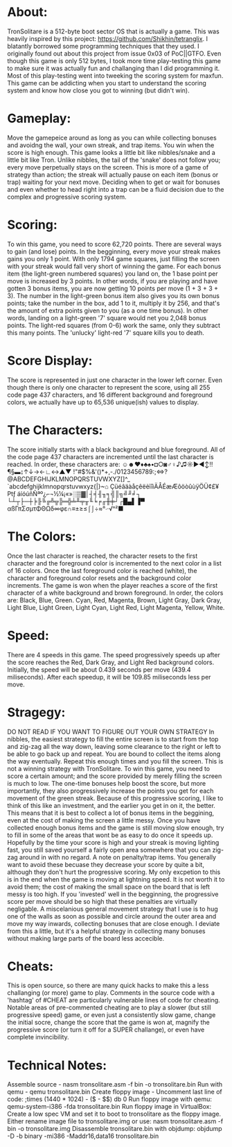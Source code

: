 # About:
TronSolitare is a 512-byte boot sector OS that is actually a game. This was heavily inspired by this project: https://github.com/Shikhin/tetranglix. I blatantly borrowed some programming techniques that they used. I originally found out about this project from issue 0x03 of PoC||GTFO. Even though this game is only 512 bytes, I took more time play-testing this game to make sure it was actually fun and challanging than I did programming it. Most of this play-testing went into tweeking the scoring system for maxfun. This game can be addicting when you start to understand the scoring system and know how close you got to winning (but didn't win).

# Gameplay:
Move the gamepeice around as long as you can while collecting bonuses and avoidng the wall, your own streak, and trap items. You win when the score is high enough. This game looks a little bit like nibbles/snake and a little bit like Tron. Unlike nibbles, the tail of the 'snake' does not follow you; every move perpetually stays on the screen. This is more of a game of strategy than action; the streak will actually pause on each item (bonus or trap) waiting for your next move. Deciding when to get or wait for bonuses and even whether to head right into a trap can be a fluid decision due to the complex and progressive scoring system.

# Scoring:
To win this game, you need to score 62,720 points. There are several ways to gain (and lose) points. In the begginning, every move your streak makes gains you only 1 point. With only 1794 game squares, just filling the screen with your streak would fall very short of winning the game. For each bonus item (the light-green numbered squares) you land on, the 1 base point per move is increased by 3 points. In other words, if you are playing and have gotten 3 bonus items, you are now getting 10 points per move (1 + 3 + 3 + 3). The number in the light-green bonus item also gives you its own bonus points; take the number in the box, add 1 to it, multiply it by 256, and that's the amount of extra points given to you (as a one time bonus). In other words, landing on a light-green '7' square would net you 2,048 bonus points. The light-red squares (from 0-6) work the same, only they subtract this many points. The 'unlucky' light-red '7' square kills you to death.

# Score Display:
The score is represented in just one character in the lower left corner. Even though there is only one character to represent the score, using all 255 code page 437 characters, and 16 different background and foreground colors, we actually have up to 65,536 unique(ish) values to display.

# The Characters:
The score initially starts with a black background and blue foreground. All of the code page 437 characters are incremented until the last character is reached. In order, these characters are:
 ☺☻♥♦♣♠•◘○◙♂♀♪♫☼►◄↕‼¶§▬↨↑↓→←∟↔▲▼
 !"#$%&'()*+,-./0123456789:;<=>?
@ABCDEFGHIJKLMNOPQRSTUVWXYZ[\]^_
`abcdefghijklmnopqrstuvwxyz{|}~⌂
ÇüéâäàåçêëèïîìÄÅÉæÆôöòûùÿÖÜ¢£¥₧ƒ
áíóúñÑªº¿⌐¬½¼¡«»░▒▓│┤╡╢╖╕╣║╗╝╜╛┐
└┴┬├─┼╞╟╚╔╩╦╠═╬╧╨╤╥╙╘╒╓╫╪┘┌█▄▌▐▀
αßΓπΣσµτΦΘΩδ∞φε∩≡±≥≤⌠⌡÷≈°∙·√ⁿ²■

# The Colors:
Once the last character is reached, the character resets to the first character and the foreground color is incremented to the next color in a list of 16 colors. Once the last foreground color is reached (white), the character and foreground color resets and the background color increments. The game is won when the player reaches a score of the first character of a white background and brown foreground. In order, the colors are:
Black, Blue, Green. Cyan, Red, Magenta, Brown, Light Gray, Dark Gray, Light Blue, Light Green, Light Cyan, Light Red, Light Magenta, Yellow, White.

# Speed:
There are 4 speeds in this game. The speed progressively speeds up after the score reaches the Red, Dark Gray, and Light Red background colors. Initially, the speed will be about 0.439 seconds per move (439.4 miliseconds). After each speedup, it will be 109.85 miliseconds less per move.

# Stragegy:
DO NOT READ IF YOU WANT TO FIGURE OUT YOUR OWN STRATEGY
In nibbles, the easiest strategy to fill the entire screen is to start from the top and zig-zag all the way down, leaving some clearance to the right or left to be able to go back up and repeat. You are bound to collect the items along the way eventually. Repeat this enough times and you fill the screen.
This is not a winning strategy with TronSolitare. To win this game, you need to score a certain amount; and the score provided by merely filling the screen is much to low. The one-time bonuses help boost the score, but more importantly, they also progressively increase the points you get for each movement of the green streak.
Because of this progressive scoring, I like to think of this like an investment, and the earlier you get in on it, the better. This means that it is best to collect a lot of bonus items in the beggining, even at the cost of making the screen a little messy. Once you have collected enough bonus items and the game is still moving slow enough, try to fill in some of the areas that wont be as easy to do once it speeds up.
Hopefully by the time your score is high and your streak is moving lighting fast, you still saved yourself a fairly open area somewhere that you can zig-zag around in with no regard.
A note on penalty/trap items. You generally want to avoid these becuase they decrease your score by quite a bit, although they don't hurt the progressive scoring. My only excpetion to this is in the end when the game is moving at lightning speed. It is not worth it to avoid them; the cost of making the small space on the board that is left messy is too high. If you 'invested' well in the begginning, the progressive score per move should be so high that these penalties are virtually negligable.
A miscelanious general movement strategy that I use is to hug one of the walls as soon as possible and circle around the outer area and move my way inwards, collecting bonuses that are close enough. I deviate from this a little, but it's a helpful strategy in collecting many bonuses without making large parts of the board less accecible.

# Cheats:
This is open source, so there are many quick hacks to make this a less challanging (or more) game to play. Comments in the source code with a 'hashtag' of #CHEAT are particularly vulnerable lines of code for cheating. Notable areas of pre-commented cheating are to play a slower (but still progressive speed) game, or even just a consistently slow game, change the initial socre, change the score that the game is won at, magnify the progressive score (or turn it off for a SUPER challange), or even have complete invincibility.

# Technical Notes:
Assemble source - nasm tronsolitare.asm -f bin -o tronsolitare.bin
Run with qemu - qemu tronsolitare.bin
Create floppy image - Uncomment last line of code: ;times (1440 * 1024) - ($ - $$)  db 0
Run floppy image with qemu: qemu-system-i386 -fda tronsolitare.bin
Run floppy image in VirtualBox: Create a low spec VM and set it to boot to tronsolitare as the floppy image. Either rename image file to tronsolitare.img or use: nasm tronsolitare.asm -f bin -o tronsolitare.img
Disassemble tronsolitare.bin with objdump: objdump -D -b binary -mi386 -Maddr16,data16 tronsolitare.bin
